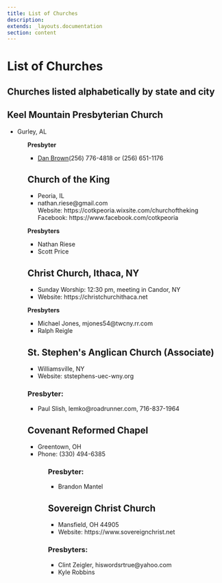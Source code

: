 ```yaml
---
title: List of Churches
description: 
extends: _layouts.documentation
section: content
---
```

# List of Churches
## Churches listed alphabetically by state and city

## Keel Mountain Presbyterian Church

<ul class="list-disc list-outside indent-8">
    <li>Gurley, AL
<ul>

**Presbyter**

<ul class="list-disc list-outside indent-8">
    <li><a href="mailto:banjo5pkr@hughes.net">Dan Brown</a>(256) 776-4818 or (256) 651-1176
</ul>

## Church of the King

<ul class="list-disc list-outside indent-8">
    <li>Peoria, IL
    <li>nathan.riese@gmail.com
    </li>Website: https://cotkpeoria.wixsite.com/churchoftheking
    </li>Facebook: https://www.facebook.com/cotkpeoria
</ul>

**Presbyters**

<ul class="list-disc list-outside indent-8">
    <li>Nathan Riese
    <li>Scott Price
</ul>

## Christ Church, Ithaca, NY

<ul class="list-disc list-outside indent-8">
    <li>Sunday Worship: 12:30 pm, meeting in Candor, NY
    <li>Website: https://christchurchithaca.net
</ul>

**Presbyters**

<ul class="list-disc list-outside indent-8">
    <li>Michael Jones, mjones54@twcny.rr.com
    <li>Ralph Reigle
</ul>


## St. Stephen's Anglican Church (Associate)

<ul class="list-disc list-outside indent-8">
    <li>Williamsville, NY
    <li>Website: ststephens-uec-wny.org
</ul>

### Presbyter:

<ul class="list-disc list-outside indent-8">
    <li>Paul Slish, lemko@roadrunner.com,  716-837-1964
</ul>

## Covenant Reformed Chapel

<ul class="list-disc list-outside indent-8">
    <li>Greentown, OH
    <li>Phone: (330) 494-6385
<ul>

### Presbyter:

<ul class="list-disc list-outside indent-8">
    <li>Brandon Mantel
</ul>

## Sovereign Christ Church

<ul class="list-disc list-outside indent-8">
    <li>Mansfield, OH 44905
    <li>Website: https://www.sovereignchrist.net
</ul>

### Presbyters:

<ul class="list-disc list-outside indent-8">
    <li>Clint Zeigler, hiswordsrtrue@yahoo.com
    <li>Kyle Robbins
</ul>